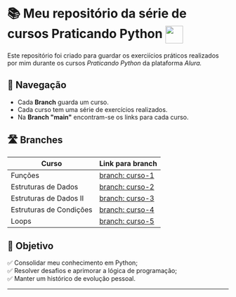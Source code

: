 # 📚 Meu repositório da série de cursos Praticando Python <img src="https://skillicons.dev/icons?i=python" align="center" width = 40px/>  

Este repositório foi criado para guardar os exerciícios práticos realizados por mim durante os cursos _Praticando Python_ da plataforma _Alura._

## 🛞 Navegação

- Cada **Branch** guarda um curso.
- Cada curso tem uma série de exercícios realizados.
- Na **Branch "main"** encontram-se os links para cada curso. 

## 🛣️ Branches

| Curso | Link para branch |
| ----- | ---------------- |
| Funções | [branch: curso-1](https://github.com/seu-usuario/seu-repositorio/tree/curso-1) |
| Estruturas de Dados | [branch: curso-2](https://github.com/seu-usuario/seu-repositorio/tree/curso-2) |
| Estruturas de Dados II | [branch: curso-3](https://github.com/seu-usuario/seu-repositorio/tree/curso-3) |
| Estruturas de Condições | [branch: curso-4](https://github.com/seu-usuario/seu-repositorio/tree/curso-4) |
| Loops  | [branch: curso-5](https://github.com/seu-usuario/seu-repositorio/tree/curso-5) |

## 🎯 Objetivo

✅ Consolidar meu conhecimento em Python;  
✅ Resolver desafios e aprimorar a lógica de programação;  
✅ Manter um histórico de evolução pessoal.

---
